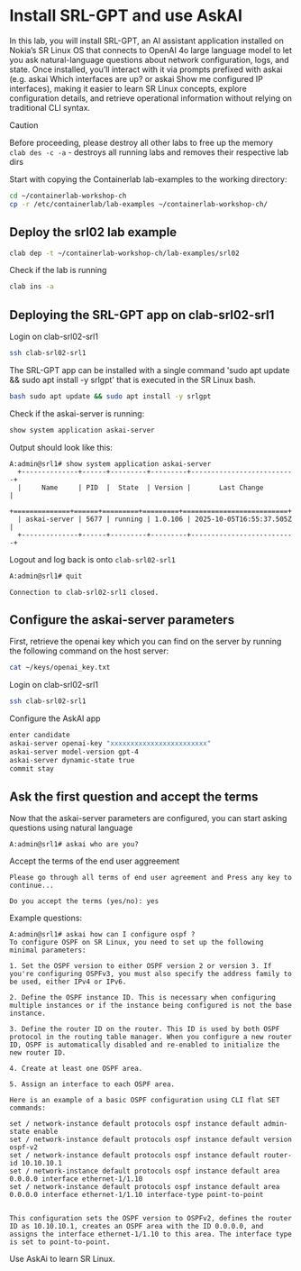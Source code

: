 # Install SRL-GPT and use AskAI

In this lab, you will install SRL-GPT, an AI assistant application installed on Nokia’s SR Linux OS that connects to OpenAI 4o large language model to let you ask natural-language questions about network configuration, logs, and state. Once installed, you’ll interact with it via prompts prefixed with askai (e.g. askai Which interfaces are up? or askai Show me configured IP interfaces), making it easier to learn SR Linux concepts, explore configuration details, and retrieve operational information without relying on traditional CLI syntax.

> [!CAUTION]
> Before proceeding, please destroy all other labs to free up the memory  
> `clab des -c -a` - destroys all running labs and removes their respective lab dirs

Start with copying the Containerlab lab-examples to the working directory:

```bash
cd ~/containerlab-workshop-ch
cp -r /etc/containerlab/lab-examples ~/containerlab-workshop-ch/
```

## Deploy the srl02 lab example

```bash
clab dep -t ~/containerlab-workshop-ch/lab-examples/srl02
```

Check if the lab is running

```bash
clab ins -a
```

## Deploying the SRL-GPT app on clab-srl02-srl1

Login on clab-srl02-srl1

```bash
ssh clab-srl02-srl1
```

The SRL-GPT app can be installed with a single command 'sudo apt update && sudo apt install -y srlgpt' that is executed in the SR Linux bash.

```bash
bash sudo apt update && sudo apt install -y srlgpt
```

Check if the askai-server is running:

```bash
show system application askai-server
```
Output should look like this:
```
A:admin@srl1# show system application askai-server
  +--------------+------+---------+---------+--------------------------+
  |     Name     | PID  |  State  | Version |       Last Change        |
  +==============+======+=========+=========+==========================+
  | askai-server | 5677 | running | 1.0.106 | 2025-10-05T16:55:37.505Z |
  +--------------+------+---------+---------+--------------------------+
```

Logout and log back is onto `clab-srl02-srl1` 

```bash
A:admin@srl1# quit
```
```
Connection to clab-srl02-srl1 closed.
```

## Configure the askai-server parameters

First, retrieve the openai key which you can find on the server by running the following command on the host server:

```bash
cat ~/keys/openai_key.txt
```
Login on clab-srl02-srl1
```bash
ssh clab-srl02-srl1
```
Configure the AskAI app
```bash
enter candidate
askai-server openai-key "xxxxxxxxxxxxxxxxxxxxxxxx"
askai-server model-version gpt-4
askai-server dynamic-state true
commit stay
```

## Ask the first question and accept the terms

Now that the askai-server parameters are configured, you can start asking questions using natural language

```
A:admin@srl1# askai who are you?
```

Accept the terms of the end user aggreement
```
Please go through all terms of end user agreement and Press any key to continue...

Do you accept the terms (yes/no): yes
```
Example questions:
```
A:admin@srl1# askai how can I configure ospf ?
To configure OSPF on SR Linux, you need to set up the following minimal parameters:

1. Set the OSPF version to either OSPF version 2 or version 3. If you're configuring OSPFv3, you must also specify the address family to be used, either IPv4 or IPv6.

2. Define the OSPF instance ID. This is necessary when configuring multiple instances or if the instance being configured is not the base instance.

3. Define the router ID on the router. This ID is used by both OSPF protocol in the routing table manager. When you configure a new router ID, OSPF is automatically disabled and re-enabled to initialize the new router ID.

4. Create at least one OSPF area.

5. Assign an interface to each OSPF area.

Here is an example of a basic OSPF configuration using CLI flat SET commands:

set / network-instance default protocols ospf instance default admin-state enable
set / network-instance default protocols ospf instance default version ospf-v2
set / network-instance default protocols ospf instance default router-id 10.10.10.1
set / network-instance default protocols ospf instance default area 0.0.0.0 interface ethernet-1/1.10
set / network-instance default protocols ospf instance default area 0.0.0.0 interface ethernet-1/1.10 interface-type point-to-point


This configuration sets the OSPF version to OSPFv2, defines the router ID as 10.10.10.1, creates an OSPF area with the ID 0.0.0.0, and assigns the interface ethernet-1/1.10 to this area. The interface type is set to point-to-point.

```

Use AskAi to learn SR Linux.
